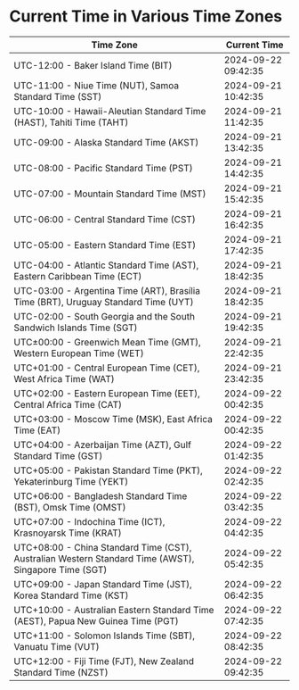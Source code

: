 # Current Time in Various Time Zones

| Time Zone | Current Time |
|-----------|--------------|
| UTC-12:00 - Baker Island Time (BIT) | 2024-09-22 09:42:35 |
| UTC-11:00 - Niue Time (NUT), Samoa Standard Time (SST) | 2024-09-21 10:42:35 |
| UTC-10:00 - Hawaii-Aleutian Standard Time (HAST), Tahiti Time (TAHT) | 2024-09-21 11:42:35 |
| UTC-09:00 - Alaska Standard Time (AKST) | 2024-09-21 13:42:35 |
| UTC-08:00 - Pacific Standard Time (PST) | 2024-09-21 14:42:35 |
| UTC-07:00 - Mountain Standard Time (MST) | 2024-09-21 15:42:35 |
| UTC-06:00 - Central Standard Time (CST) | 2024-09-21 16:42:35 |
| UTC-05:00 - Eastern Standard Time (EST) | 2024-09-21 17:42:35 |
| UTC-04:00 - Atlantic Standard Time (AST), Eastern Caribbean Time (ECT) | 2024-09-21 18:42:35 |
| UTC-03:00 - Argentina Time (ART), Brasília Time (BRT), Uruguay Standard Time (UYT) | 2024-09-21 18:42:35 |
| UTC-02:00 - South Georgia and the South Sandwich Islands Time (SGT) | 2024-09-21 19:42:35 |
| UTC±00:00 - Greenwich Mean Time (GMT), Western European Time (WET) | 2024-09-21 22:42:35 |
| UTC+01:00 - Central European Time (CET), West Africa Time (WAT) | 2024-09-21 23:42:35 |
| UTC+02:00 - Eastern European Time (EET), Central Africa Time (CAT) | 2024-09-22 00:42:35 |
| UTC+03:00 - Moscow Time (MSK), East Africa Time (EAT) | 2024-09-22 00:42:35 |
| UTC+04:00 - Azerbaijan Time (AZT), Gulf Standard Time (GST) | 2024-09-22 01:42:35 |
| UTC+05:00 - Pakistan Standard Time (PKT), Yekaterinburg Time (YEKT) | 2024-09-22 02:42:35 |
| UTC+06:00 - Bangladesh Standard Time (BST), Omsk Time (OMST) | 2024-09-22 03:42:35 |
| UTC+07:00 - Indochina Time (ICT), Krasnoyarsk Time (KRAT) | 2024-09-22 04:42:35 |
| UTC+08:00 - China Standard Time (CST), Australian Western Standard Time (AWST), Singapore Time (SGT) | 2024-09-22 05:42:35 |
| UTC+09:00 - Japan Standard Time (JST), Korea Standard Time (KST) | 2024-09-22 06:42:35 |
| UTC+10:00 - Australian Eastern Standard Time (AEST), Papua New Guinea Time (PGT) | 2024-09-22 07:42:35 |
| UTC+11:00 - Solomon Islands Time (SBT), Vanuatu Time (VUT) | 2024-09-22 08:42:35 |
| UTC+12:00 - Fiji Time (FJT), New Zealand Standard Time (NZST) | 2024-09-22 09:42:35 |
